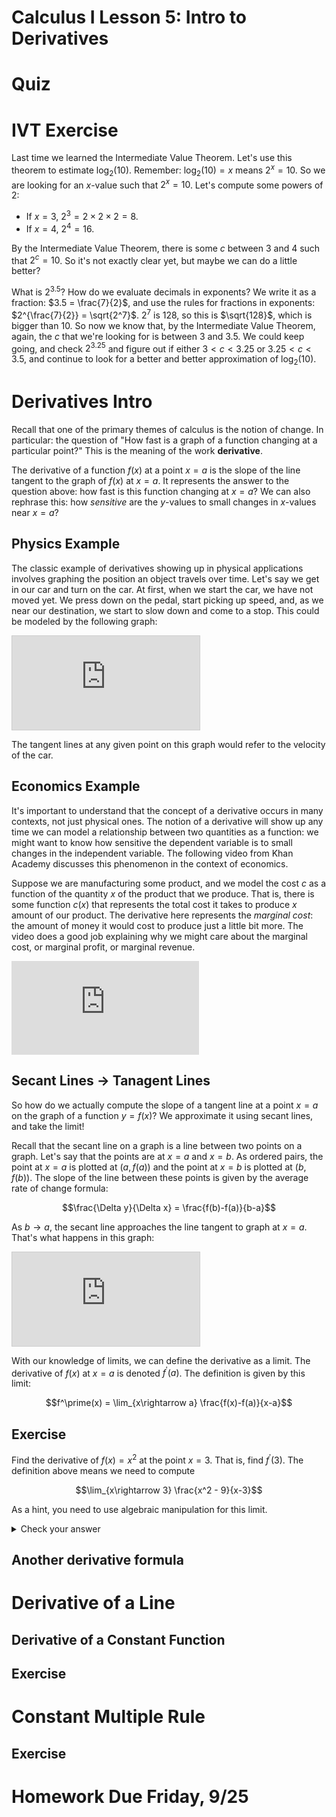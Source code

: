 <!-- 9/21 -->

# Calculus I Lesson 5: Intro to Derivatives

# Quiz

# IVT Exercise

Last time we learned the Intermediate Value Theorem. Let's use this theorem to estimate $\log_2(10)$. Remember: $\log_2(10) = x$ means $2^x = 10$. So we are looking for an $x$-value such that $2^x = 10$. Let's compute some powers of 2:

* If $x = 3$, $2^3 = 2 \times 2 \times 2 = 8$.
* If $x = 4$, $2^4 = 16$.

By the Intermediate Value Theorem, there is some $c$ between 3 and 4 such that $2^c = 10$. So it's not exactly clear yet, but maybe we can do a little better?

What is $2^{3.5}?$ How do we evaluate decimals in exponents? We write it as a fraction: $3.5 = \frac{7}{2}$, and use the rules for fractions in exponents: $2^{\frac{7}{2}} = \sqrt{2^7}$. $2^7$ is 128, so this is $\sqrt{128}$, which is bigger than 10. So now we know that, by the Intermediate Value Theorem, again, the $c$ that we're looking for is between 3 and 3.5. We could keep going, and check $2^{3.25}$ and figure out if either $3 < c < 3.25$ or $3.25 < c < 3.5$, and continue to look for a better and better approximation of $\log_2(10)$.

# Derivatives Intro

Recall that one of the primary themes of calculus is the notion of change. In particular: the question of "How fast is a graph of a function changing at a particular point?" This is the meaning of the work **derivative**.

The derivative of a function $f(x)$ at a point $x = a$ is the slope of the line tangent to the graph of $f(x)$ at $x = a$. It represents the answer to the question above: how fast is this function changing at $x = a$? We can also rephrase this: how *sensitive* are the $y$-values to small changes in $x$-values near $x = a$?

## Physics Example

The classic example of derivatives showing up in physical applications involves graphing the position an object travels over time. Let's say we get in our car and turn on the car. At first, when we start the car, we have not moved yet. We press down on the pedal, start picking up speed, and, as we near our destination, we start to slow down and come to a stop. This could be modeled by the following graph:

<div class="desmos-container"><iframe src="https://www.desmos.com/calculator/ntd7qavq4g?embed" style="border: 1px solid #ccc" frameborder=0></iframe></div>

The tangent lines at any given point on this graph would refer to the velocity of the car.

## Economics Example

It's important to understand that the concept of a derivative occurs in many contexts, not just physical ones. The notion of a derivative will show up any time we can model a relationship between two quantities as a function: we might want to know how sensitive the dependent variable is to small changes in the independent variable. The following video from Khan Academy discusses this phenomenon in the context of economics.

Suppose we are manufacturing some product, and we model the cost $c$ as a function of the quantity $x$ of the product that we produce. That is, there is some function $c(x)$ that represents the total cost it takes to produce $x$ amount of our product. The derivative here represents the *marginal cost*: the amount of money it would cost to produce just a little bit more. The video does a good job explaining why we might care about the marginal cost, or marginal profit, or marginal revenue.

<div class="desmos-container">
<iframe src="https://www.youtube.com/embed/Wkjz1LlX1CQ" frameborder="0" allow="accelerometer; autoplay; clipboard-write; encrypted-media; gyroscope; picture-in-picture" allowfullscreen></iframe>
</div>

## Secant Lines $\rightarrow$ Tanagent Lines

So how do we actually compute the slope of a tangent line at a point $x = a$ on the graph of a function $y = f(x)$? We approximate it using secant lines, and take the limit!

Recall that the secant line on a graph is a line between two points on a graph. Let's say that the points are at $x = a$ and $x = b$. As ordered pairs, the point at $x = a$ is plotted at $(a, f(a))$ and the point at $x = b$ is plotted at $(b, f(b))$. The slope of the line between these points is given by the average rate of change formula:

$$\frac{\Delta y}{\Delta x} = \frac{f(b)-f(a)}{b-a}$$

As $b \rightarrow a$, the secant line approaches the line tangent to graph at $x = a$. That's what happens in this graph:

<div class="desmos-container"><iframe src="https://www.desmos.com/calculator/pvbubabvbu?embed" style="border: 1px solid #ccc" frameborder=0></iframe></div>

With our knowledge of limits, we can define the derivative as a limit. The derivative of $f(x)$ at $x = a$ is denoted $f^\prime(a)$. The definition is given by this limit:

$$f^\prime(x) = \lim_{x\rightarrow a} \frac{f(x)-f(a)}{x-a}$$

## Exercise

Find the derivative of $f(x) = x^2$ at the point $x = 3$. That is, find $f^\prime(3)$. The definition above means we need to compute

$$\lim_{x\rightarrow 3} \frac{x^2 - 9}{x-3}$$

As a hint, you need to use algebraic manipulation for this limit.

<details>
<summary>Check your answer</summary>

<p>First let us use algebra to find a function that is equivalent to $\frac{x^2-9}{x-3}$, except at $x = 3$, and is continuous at $x = 3$.</p>

$$\frac{x^2-9}{x-3} = \frac{(x+3)(x-3)}{x-3} = x+3$$

<p>So, as $x \rightarrow 3$, this limit exists and is equal to $3$</p>
</details>

## Another derivative formula

# Derivative of a Line

## Derivative of a Constant Function

## Exercise

# Constant Multiple Rule

## Exercise

# Homework Due Friday, 9/25
